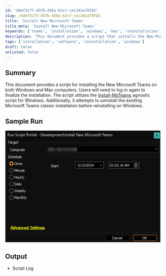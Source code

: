 ```yaml
---
id: '4def3c77-d37b-456a-b3c7-cec341a797b5'
slug: /4def3c77-d37b-456a-b3c7-cec341a797b5
title: 'Install New Microsoft Teams'
title_meta: 'Install New Microsoft Teams'
keywords: ['teams', 'installation', 'windows', 'mac', 'uninstallation', 'software']
description: 'This document provides a script that installs the New Microsoft Teams on both Windows and Mac computers. It includes steps for uninstalling the existing classic version on Windows and requires users to log in again to complete the installation process.'
tags: ['installation', 'software', 'uninstallation', 'windows']
draft: false
unlisted: false
---
```


## Summary

This document provides a script for installing the New Microsoft Teams on both Windows and Mac computers. Users will need to log in again to finalize the installation. The script utilizes the [Install-MsTeams](/docs/b1410ff8-58df-45cf-a66a-a727f53cc7af) agnostic script for Windows. Additionally, it attempts to uninstall the existing Microsoft Teams classic installation before reinstalling on Windows.

## Sample Run

![Sample Run](../../../static/img/docs/4def3c77-d37b-456a-b3c7-cec341a797b5/image_1.webp)

## Output

- Script Log
